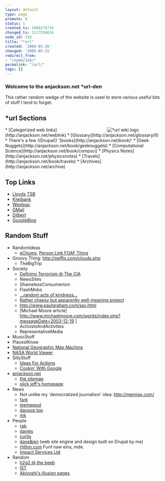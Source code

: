 ```yaml
---
layout: default
type: page
promote: 0
status: 1
created_ts: 1080274734
changed_ts: 1117556634
node_id: 316
title: "*url"
created: '2004-03-26'
changed: '2005-05-31'
redirect_from:
- "/node/316/"
permalink: "/url/"
tags: []
---
```

### Welcome to the anjackson.net *url-den
This rather random wedge of the website is used to store various useful bits of stuff I tend to forget. 
<!--break-->

## *url Sections
<img src="/themes/anjackson.net/url-logo.png" alt="*url wiki logo" align="right" style="margin-right: 5em; float: right;"/>
* [Categorized web links](http://anjackson.net/weblink)
* [Glossary](http://anjackson.net/glossary/6)
* There's a few ((Drupal)) '[books](http://anjackson.net/book)'
    * [Geek Nuggets](http://anjackson.net/book/geeknuggets)
    * [Computational Science](http://anjackson.net/book/compsci)
    * [Physics Notes](http://anjackson.net/physicsnotes)
    * [Travels](http://anjackson.net/book/travels)
* [Archives](http://anjackson.net/archive)

## Top Links
* [Lloyds TSB](http://www.lloydstsb.co.uk/)
* [Kiwibank](http://www.kiwibank.co.nz/)
* [Westpac](http://www.westpac.co.nz/)
* [GMail](https://gmail.google.com/)
* [Dilbert](http://www.dilbert.com/)
* [GoogleBlog](http://www.google.com/googleblog/)

## Random Stuff
* RandomIdeas
    * [eChums](http://www.echums.net/), [Person Link FOAF Thing](http://beta.plink.org/)
* Groovy Thing: <http://peffis.com/clouds.php>
    * TheBigTrip
* Society
    * [Defining Terrorism @ The CIA](http://www.cia.gov/terrorism/faqs.html)
    * NewsSites
    * ShamelessConsumerism
    * FlashMobs
    * [...random acts of kindness...](http://www.joinme.info)
    * [Rather cheesy but apparently well-meaning project](http://www.standforlove.com/)
    * <http://www.paulgraham.com/say.html>
    * [Michael Moore article| <http://www.michaelmoore.com/words/index.php?messageDate=2003-12-19> ]
    * ActivistsAndActivities
    * RepresentativeMedia
* MusicStuff
* PlacesIKnow
* [National Geographic Map Machine](http://plasma.nationalgeographic.com/mapmachine/)
* [NASA World Viewer](http://learn.arc.nasa.gov/worldwind/)
* SillyStuff
    * [Ideas For Actions](http://www.tenbyten.net/actions.html)
    * [Cookin' With Google](http://www.researchbuzz.org/archives/001404.shtml)
* [anjackson.net](http://anjackson.net)
    * [the sitemap](http://all.anjackson.net/)
    * [slick jeff's homepage](http://anjackson.net/url/sj/)
* News
    * Not unlike my 'democratized journalism' idea: <http://memigo.com/>
    * [fark](http://www.fark.com/)
    * [memepool](http://www.memepool.com/)
    * [daypop top](http://www.daypop.com/top/)
    * [ntk](http://www.ntk.net/)
* People
    * [rab](http://www.rab.org.uk/)
    * [davies](http://www.grahamdavies.org/)
    * [curtis](http://www.gailcurtis.co.uk/)
    * [dave&jen](http://www.daveandjen.co.uk) (web site engine and design built on Drupal by me)
    * [rhthm.com](http://www.rhthm.com/) Funf naw eins, mde.
    * [Impact Services Ltd](http://www.impactservicesltd.com/)
* Random
    * [h2g2 @ the beeb](http://www.bbc.co.uk/radio4/hitchhikers/)
    * [IST](http://www.cordis.lu/ist/)
    * [Akiyoshi's illusion pages](http://www.ritsumei.ac.jp/~akitaoka/index-e.html).

